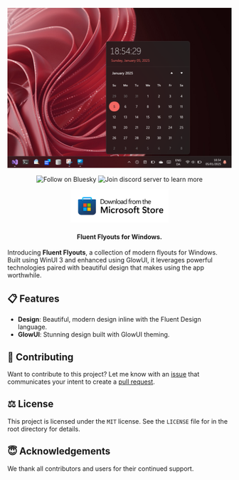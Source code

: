 ![Screenshot-BackgroundCrop,NoMargin,RoundedCorner](https://github.com/FireCubeStudios/FluentFlyouts/blob/master/FluentFlyouts.png?raw=true)

<p align="center">
  <a style="text-decoration:none" href="https://bsky.app/profile/firecube.bsky.social">
    <img src="https://img.shields.io/badge/Bluesky-Follow-blue" alt="Follow on Bluesky" /></a>
  <a style="text-decoration:none" href="https://dsc.gg/devsanx">
    <img src="https://img.shields.io/discord/714581497222398064?label=Discord&color=7289da" alt="Join discord server to learn more" /></a>
</p>

<p align="center">
  <!-- Store Badge -->
  <a style="text-decoration:none" href="https://www.microsoft.com/store/apps/9PPCM05RW87X?launch=true&mode=full">
    <picture>
      <source media="(prefers-color-scheme: light)" srcset="https://raw.githubusercontent.com/files-community/Files/a80d7bfa23418689ec2c50249f7e68c89a64b8a4/.github/assets/StoreBadge-dark.png" width="220" />
      <img src="https://raw.githubusercontent.com/files-community/Files/a80d7bfa23418689ec2c50249f7e68c89a64b8a4/.github/assets/StoreBadge-light.png" width="220" />
  </picture></a>
</p>

<h4 align="center">Fluent Flyouts for Windows.</h3>

Introducing **Fluent Flyouts**, a collection of modern flyouts for Windows. Built using WinUI 3 and enhanced using GlowUI, it leverages powerful technologies paired with beautiful design that makes using the app worthwhile.

## 📋 Features

- **Design**: Beautiful, modern design inline with the Fluent Design language.
- **GlowUI**: Stunning design built with GlowUI theming.

## 🙋 Contributing

Want to contribute to this project? Let me know with an [issue](https://github.com/FireCubeStudios/FluentFlyouts/issues) that communicates your intent to create a [pull request](https://github.com/FireCubeStudios/FluentFlyouts/pulls).

## ⚖️ License

This project is licensed under the `MIT` license. See the `LICENSE` file for in the root directory for details.

## 😇 Acknowledgements

We thank all contributors and users for their continued support.
